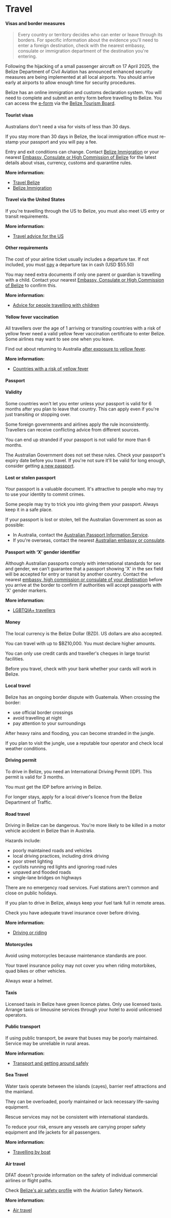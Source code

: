 # Travel

#### Visas and border measures

> Every country or territory decides who can enter or leave through its borders. For specific information about the evidence you'll need to enter a foreign destination, check with the nearest embassy, consulate or immigration department of the destination you're entering.

Following the hijacking of a small passenger aircraft on 17 April 2025, the Belize Department of Civil Aviation has announced enhanced security measures are being implemented at all local airports. You should arrive early at airports to allow enough time for security procedures.

Belize has an online immigration and customs declaration system. You will need to complete and submit an entry form before travelling to Belize. You can access the [e-form](https://belizetravel.immigration.gov.bz/Belize_Digital_Forms/) via the [Belize Tourism Board](https://www.travelbelize.org/).

#### Tourist visas

Australians don't need a visa for visits of less than 30 days.

If you stay more than 30 days in Belize, the local immigration office must re-stamp your passport and you will pay a fee.

Entry and exit conditions can change. Contact [Belize Immigration](https://immigration.gov.bz/) or your nearest [Embassy, Consulate or High Commission of Belize](https://belizehighcommission.co.uk/) for the latest details about visas, currency, customs and quarantine rules.

**More information:**

* [Travel Belize](https://www.travelbelize.org/)
* [Belize Immigration](https://immigration.gov.bz/)

#### Travel via the United States

If you're travelling through the US to Belize, you must also meet US entry or transit requirements.

**More information:**

* [Travel advice for the US](/destinations/americas/united-states-america "United States of America")

#### Other requirements

The cost of your airline ticket usually includes a departure tax. If not included, you must [pay](https://www.belizeadventure.ca/travel-tips/departure-tax/) a departure tax in cash (USD $55.50)

You may need extra documents if only one parent or guardian is travelling with a child. Contact your nearest [Embassy, Consulate or High Commission of Belize](https://belizehighcommission.co.uk/) to confirm this.

**More information:**

* [Advice for people travelling with children](/before-you-go/who-you-are/children "Travelling with children")

#### Yellow fever vaccination

All travellers over the age of 1 arriving or transiting countries with a risk of yellow fever need a valid yellow fever vaccination certificate to enter Belize. Some airlines may want to see one when you leave.

Find out about returning to Australia [after exposure to yellow fever](https://www.healthdirect.gov.au/yellow-fever).

**More information:**

* [Countries with a risk of yellow fever](https://cdn.who.int/media/docs/default-source/travel-and-health/countries-with-risk-of-yellow-fever-transmission.pdf?sfvrsn=bf42ac59_1&download=true)

#### Passport

#### Validity

Some countries won't let you enter unless your passport is valid for 6 months after you plan to leave that country. This can apply even if you're just transiting or stopping over.

Some foreign governments and airlines apply the rule inconsistently. Travellers can receive conflicting advice from different sources.

You can end up stranded if your passport is not valid for more than 6 months.

The Australian Government does not set these rules. Check your passport's expiry date before you travel. If you're not sure it'll be valid for long enough, consider getting [a new passport](/consular-services/passport-services "Passport services").

#### Lost or stolen passport

Your passport is a valuable document. It's attractive to people who may try to use your identity to commit crimes.

Some people may try to trick you into giving them your passport. Always keep it in a safe place.

If your passport is lost or stolen, tell the Australian Government as soon as possible:

* In Australia, contact the [Australian Passport Information Service](https://www.passports.gov.au/contact-us).
* If you're overseas, contact the nearest [Australian embassy or consulate](http://dfat.gov.au/about-us/our-locations/missions/Pages/our-embassies-and-consulates-overseas.aspx).

#### Passport with ‘X’ gender identifier

Although Australian passports comply with international standards for sex and gender, we can’t guarantee that a passport showing 'X' in the sex field will be accepted for entry or transit by another country. Contact the nearest [embassy, high commission or consulate of your destination](https://protocol.dfat.gov.au/Public/MissionsInAustralia) before you arrive at the border to confirm if authorities will accept passports with 'X' gender markers.

**More information:**

* [LGBTQIA+ travellers](/before-you-go/who-you-are/LGBTQIA "Advice for LGBTQIA+ travellers")

#### Money

The local currency is the Belize Dollar (BZD). US dollars are also accepted.

You can travel with up to $BZ10,000. You must declare higher amounts.

You can only use credit cards and traveller's cheques in large tourist facilities.

Before you travel, check with your bank whether your cards will work in Belize.

#### Local travel

Belize has an ongoing border dispute with Guatemala. When crossing the border:

* use official border crossings
* avoid travelling at night
* pay attention to your surroundings

After heavy rains and flooding, you can become stranded in the jungle.

If you plan to visit the jungle, use a reputable tour operator and check local weather conditions.

#### Driving permit

To drive in Belize, you need an International Driving Permit (IDP). This permit is valid for 3 months.

You must get the IDP before arriving in Belize.

For longer stays, apply for a local driver's licence from the Belize Department of Traffic.

#### Road travel

Driving in Belize can be dangerous. You're more likely to be killed in a motor vehicle accident in Belize than in Australia.

Hazards include:

* poorly maintained roads and vehicles
* local driving practices, including drink driving
* poor street lighting
* cyclists running red lights and ignoring road rules
* unpaved and flooded roads
* single-lane bridges on highways

There are no emergency road services. Fuel stations aren't common and close on public holidays.

If you plan to drive in Belize, always keep your fuel tank full in remote areas.

Check you have adequate travel insurance cover before driving.

**More information:**

* [Driving or riding](/before-you-go/getting-around/road-safety "Road safety")

#### Motorcycles

Avoid using motorcycles because maintenance standards are poor.

Your travel insurance policy may not cover you when riding motorbikes, quad bikes or other vehicles.

Always wear a helmet.

#### Taxis

Licensed taxis in Belize have green licence plates. Only use licensed taxis. Arrange taxis or limousine services through your hotel to avoid unlicensed operators.

#### Public transport

If using public transport, be aware that buses may be poorly maintained. Service may be unreliable in rural areas.

**More information:**

* [Transport and getting around safely](/before-you-go/getting-around "Getting around")

#### Sea Travel

Water taxis operate between the islands (cayes), barrier reef attractions and the mainland.

They can be overloaded, poorly maintained or lack necessary life-saving equipment.

Rescue services may not be consistent with international standards.

To reduce your risk, ensure any vessels are carrying proper safety equipment and life jackets for all passengers.

**More information:**

* [Travelling by boat](/before-you-go/getting-around/boat-travel "Travelling by boat")

#### Air travel

DFAT doesn't provide information on the safety of individual commercial airlines or flight paths.

Check [Belize's air safety profile](https://aviation-safety.net/database/country/country.php?id=V3) with the Aviation Safety Network.

**More information:**

* [Air travel](/before-you-go/getting-around/air-travel "Travelling by air")